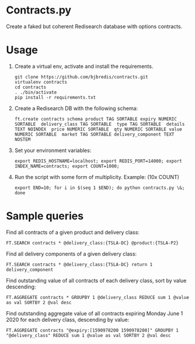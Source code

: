 # Contracts.py
Create a faked but coherent Redisearch database with options contracts.

# Usage
1. Create a virtual env, activate and install the requirements.
   ```
   git clone https://github.com/bjbredis/contracts.git
   virtualenv contracts
   cd contracts
   . ./bin/activate
   pip install -r requirements.txt
   ```
2. Create a Redisearch DB with the following schema:
   
   `ft.create contracts schema product TAG SORTABLE expiry NUMERIC SORTABLE  delivery_class TAG SORTABLE  type TAG SORTABLE  details TEXT NOINDEX  price NUMERIC SORTABLE  qty NUMERIC SORTABLE value NUMERIC SORTABLE  market TAG SORTABLE delivery_component TEXT NOSTEM`

3. Set your environment variables: 
   
   `export REDIS_HOSTNAME=localhost; export REDIS_PORT=14000; export INDEX_NAME=contracts; export COUNT=1000;`

4. Run the script with some form of multiplicity. Example: (10x COUNT)
   
   `export END=10; for i in $(seq 1 $END); do python contracts.py \&; done`

# Sample queries
Find all contracts of a given product and delivery class:

`FT.SEARCH contracts * @delivery_class:{TSLA-DC} @product:{TSLA-P2}`

Find all delivery components of a given delivery class:

`FT.SEARCH contracts * @delivery_class:{TSLA-DC} return 1 delivery_component`

Find outstanding value of all contracts of each delivery class, sort by value descending:

`FT.AGGREGATE contracts * GROUPBY 1 @delivery_class REDUCE sum 1 @value as val SORTBY 2 @val desc`

Find outstanding aggregate value of all contracts expiring  Monday June 1 2020 for each delivery class, descending by value:

`FT.AGGREGATE contracts "@expiry:[1590978200 1590978200]" GROUPBY 1 "@delivery_class" REDUCE sum 1 @value as val SORTBY 2 @val desc`
